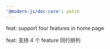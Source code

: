 ```yaml
---
'@modern-js/doc-core': patch
---
```


feat: support four features in home page

feat: 支持 4 个 feature 同行排列
